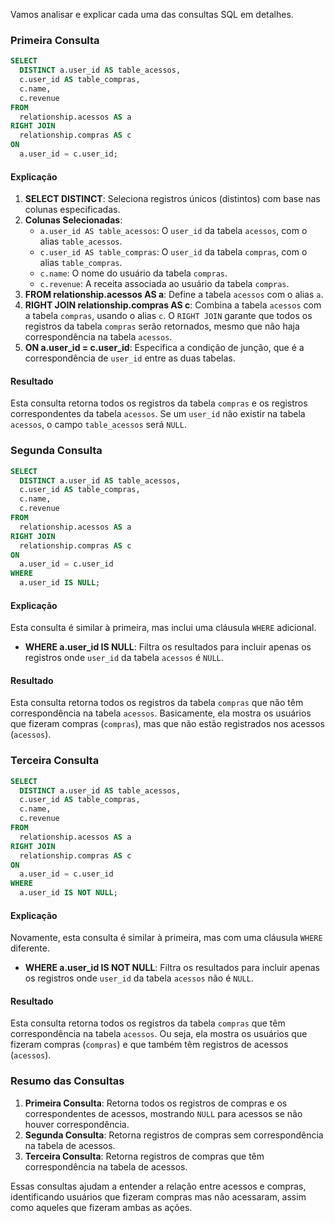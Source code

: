 Vamos analisar e explicar cada uma das consultas SQL em detalhes.

### Primeira Consulta

```sql
SELECT
  DISTINCT a.user_id AS table_acessos,                             
  c.user_id AS table_compras, 
  c.name,           
  c.revenue                            
FROM
  relationship.acessos AS a
RIGHT JOIN            
  relationship.compras AS c          
ON
  a.user_id = c.user_id;
```

#### Explicação
1. **SELECT DISTINCT**: Seleciona registros únicos (distintos) com base nas colunas especificadas.
2. **Colunas Selecionadas**:
   - `a.user_id AS table_acessos`: O `user_id` da tabela `acessos`, com o alias `table_acessos`.
   - `c.user_id AS table_compras`: O `user_id` da tabela `compras`, com o alias `table_compras`.
   - `c.name`: O nome do usuário da tabela `compras`.
   - `c.revenue`: A receita associada ao usuário da tabela `compras`.
3. **FROM relationship.acessos AS a**: Define a tabela `acessos` com o alias `a`.
4. **RIGHT JOIN relationship.compras AS c**: Combina a tabela `acessos` com a tabela `compras`, usando o alias `c`. O `RIGHT JOIN` garante que todos os registros da tabela `compras` serão retornados, mesmo que não haja correspondência na tabela `acessos`.
5. **ON a.user_id = c.user_id**: Especifica a condição de junção, que é a correspondência de `user_id` entre as duas tabelas.

#### Resultado
Esta consulta retorna todos os registros da tabela `compras` e os registros correspondentes da tabela `acessos`. Se um `user_id` não existir na tabela `acessos`, o campo `table_acessos` será `NULL`.

### Segunda Consulta

```sql
SELECT
  DISTINCT a.user_id AS table_acessos,                             
  c.user_id AS table_compras, 
  c.name,           
  c.revenue                            
FROM
  relationship.acessos AS a
RIGHT JOIN            
  relationship.compras AS c          
ON
  a.user_id = c.user_id
WHERE 
  a.user_id IS NULL;
```

#### Explicação
Esta consulta é similar à primeira, mas inclui uma cláusula `WHERE` adicional.

- **WHERE a.user_id IS NULL**: Filtra os resultados para incluir apenas os registros onde `user_id` da tabela `acessos` é `NULL`.

#### Resultado
Esta consulta retorna todos os registros da tabela `compras` que não têm correspondência na tabela `acessos`. Basicamente, ela mostra os usuários que fizeram compras (`compras`), mas que não estão registrados nos acessos (`acessos`).

### Terceira Consulta

```sql
SELECT
  DISTINCT a.user_id AS table_acessos,                             
  c.user_id AS table_compras, 
  c.name,           
  c.revenue                            
FROM
  relationship.acessos AS a
RIGHT JOIN            
  relationship.compras AS c          
ON
  a.user_id = c.user_id
WHERE 
  a.user_id IS NOT NULL;
```

#### Explicação
Novamente, esta consulta é similar à primeira, mas com uma cláusula `WHERE` diferente.

- **WHERE a.user_id IS NOT NULL**: Filtra os resultados para incluir apenas os registros onde `user_id` da tabela `acessos` não é `NULL`.

#### Resultado
Esta consulta retorna todos os registros da tabela `compras` que têm correspondência na tabela `acessos`. Ou seja, ela mostra os usuários que fizeram compras (`compras`) e que também têm registros de acessos (`acessos`).

### Resumo das Consultas

1. **Primeira Consulta**: Retorna todos os registros de compras e os correspondentes de acessos, mostrando `NULL` para acessos se não houver correspondência.
2. **Segunda Consulta**: Retorna registros de compras sem correspondência na tabela de acessos.
3. **Terceira Consulta**: Retorna registros de compras que têm correspondência na tabela de acessos.

Essas consultas ajudam a entender a relação entre acessos e compras, identificando usuários que fizeram compras mas não acessaram, assim como aqueles que fizeram ambas as ações.